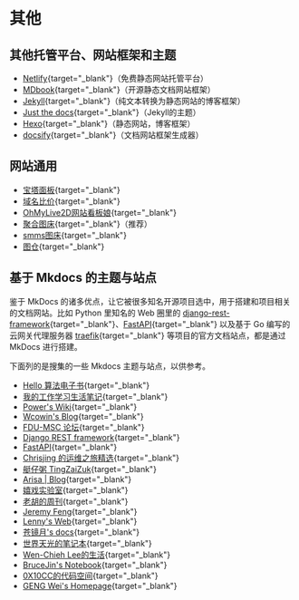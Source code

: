 # 其他

## 其他托管平台、网站框架和主题

- [Netlify](https://app.netlify.com/){target="_blank"}（免费静态网站托管平台）
- [MDbook](https://github.com/rust-lang/mdBook){target="_blank"}（开源静态文档网站框架）
- [Jekyll](https://jekyllrb.com/){target="_blank"}（纯文本转换为静态网站的博客框架）
- [Just the docs](https://just-the-docs.github.io/just-the-docs/){target="_blank"}（Jekyll的主题）
- [Hexo](https://hexo.io/zh-cn/docs/#%E5%AE%89%E8%A3%85-Hexo){target="_blank"}（静态网站，博客框架）
- [docsify](https://docsify.js.org/#/zh-cn/){target="_blank"}（文档网站框架生成器）

## 网站通用

- [宝塔面板](https://www.bt.cn/new/index.html){target="_blank"}
- [域名比价](https://namebeta.com/){target="_blank"}
- [OhMyLive2D网站看板娘](https://oml2d.com/){target="_blank"}
- [聚合图床](https://www.superbed.cn/){target="_blank"}（推荐）
- [smms图床](https://smms.app/){target="_blank"}
- [图仓](https://s1.imagehub.cc/){target="_blank"}

## 基于 Mkdocs 的主题与站点

鉴于 MkDocs 的诸多优点，让它被很多知名开源项目选中，用于搭建和项目相关的文档网站。比如 Python 里知名的 Web 圈里的 [django-rest-framework](https://www.django-rest-framework.org/){target="_blank"}、[FastAPI](https://fastapi.tiangolo.com/){target="_blank"} 以及基于 Go 编写的云网关代理服务器 [traefik](https://github.com/traefik/traefik){target="_blank"} 等项目的官方文档站点，都是通过 MkDocs 进行搭建。

<!-- more -->

下面列的是搜集的一些 Mkdocs 主题与站点，以供参考。

- [Hello 算法电子书](https://www.hello-algo.com/){target="_blank"}  
- [我的工作学习生活笔记](https://hellowac.github.io/){target="_blank"}  
- [Power's Wiki](https://wiki-power.com/){target="_blank"}  
- [Wcowin's Blog](https://wcowin.work/){target="_blank"}  
- [FDU-MSC 论坛](https://fdu-msc.github.io/forum/){target="_blank"}  
- [Django REST framework](https://www.django-rest-framework.org/){target="_blank"}  
- [FastAPI](https://fastapi.tiangolo.com/){target="_blank"}  
- [Chrisjing 的运维之旅精选](http://www.chrisjing.com/){target="_blank"}  
- [艇仔粥 TingZaiZuk](https://herointene.github.io/){target="_blank"}  
- [Arisa | Blog](https://blog.arisa.moe/){target="_blank"}  
- [嬉戏实验室](https://blog.xiiigame.com/){target="_blank"}  
- [老胡的周刊](https://weekly.howie6879.com/){target="_blank"}  
- [Jeremy Feng](https://fengchao.pro/){target="_blank"}  
- [Lenny's Web](https://lennychen.top){target="_blank"}  
- [苍镜月's docs](https://pale-illusions.github.io/my-mkdocs/){target="_blank"}    
- [世界天光的笔记本](https://lastwish.icu/){target="_blank"}  
- [Wen-Chieh Lee的生活](https://wenchiehlee.github.io/mkdocs-life/){target="_blank"}  
- [BruceJin's Notebook](https://brucejqs.github.io/MyNotebook/){target="_blank"}  
- [0X10CC的代码空间](https://tang-jiapeng.github.io/){target="_blank"}  
- [GENG Wei's Homepage](https://wgeng.site/index.html){target="_blank"}  
